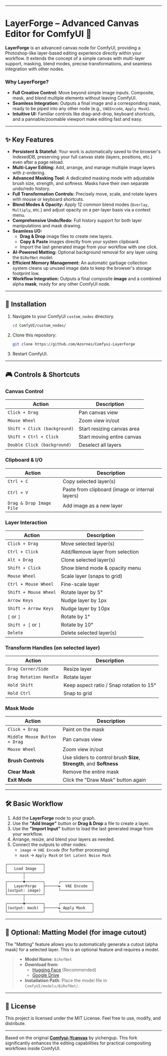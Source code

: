 
---
# LayerForge – Advanced Canvas Editor for ComfyUI 🎨

**LayerForge** is an advanced canvas node for ComfyUI, providing a Photoshop-like layer-based editing experience directly within your workflow. It extends the concept of a simple canvas with multi-layer support, masking, blend modes, precise transformations, and seamless integration with other nodes.

### Why LayerForge?
-   **Full Creative Control:** Move beyond simple image inputs. Composite, mask, and blend multiple elements without leaving ComfyUI.
-   **Seamless Integration:** Outputs a final image and a corresponding mask, ready to be piped into any other node (e.g., `VAEEncode`, `Apply Mask`).
-   **Intuitive UI:** Familiar controls like drag-and-drop, keyboard shortcuts, and a pannable/zoomable viewport make editing fast and easy.

---

<!-- 
    ADD A COMPELLING GIF HERE! 
    A short screen recording showing layer dragging, resizing, the blend mode menu, and canvas resizing would be perfect.
-->

## ✨ Key Features

-   **Persistent & Stateful:** Your work is automatically saved to the browser's IndexedDB, preserving your full canvas state (layers, positions, etc.) even after a page reload.
-   **Multi-Layer Editing:** Add, arrange, and manage multiple image layers with z-ordering.
-   **Advanced Masking Tool:** A dedicated masking mode with adjustable brush size, strength, and softness. Masks have their own separate undo/redo history.
-   **Full Transformation Controls:** Precisely move, scale, and rotate layers with mouse or keyboard shortcuts.
-   **Blend Modes & Opacity:** Apply 12 common blend modes (`Overlay`, `Multiply`, etc.) and adjust opacity on a per-layer basis via a context menu.
-   **Comprehensive Undo/Redo:** Full history support for both layer manipulations and mask drawing.
-   **Seamless I/O:**
    -   **Drag & Drop** image files to create new layers.
    -   **Copy & Paste** images directly from your system clipboard.
    -   Import the last generated image from your workflow with one click.
-   **AI-Powered Matting:** Optional background removal for any layer using the `BiRefNet` model.
-   **Efficient Memory Management:** An automatic garbage collection system cleans up unused image data to keep the browser's storage footprint low.
-   **Workflow Integration:** Outputs a final composite **image** and a combined alpha **mask**, ready for any other ComfyUI node.

---

## 🚀 Installation

1.  Navigate to your ComfyUI `custom_nodes` directory.
    ```bash
    cd ComfyUI/custom_nodes/
    ```
2.  Clone this repository:
    ```bash
    git clone https://github.com/Azornes/Comfyui-LayerForge
    ```
3.  Restart ComfyUI.

---

## 🎮 Controls & Shortcuts

### Canvas Control

| Action | Description |
|--------|-------------|
| `Click + Drag` | Pan canvas view |
| `Mouse Wheel` | Zoom view in/out |
| `Shift + Click (background)` | Start resizing canvas area |
| `Shift + Ctrl + Click` | Start moving entire canvas |
| `Double Click (background)` | Deselect all layers |

### Clipboard & I/O

| Action | Description |
|--------|-------------|
| `Ctrl + C` | Copy selected layer(s) |
| `Ctrl + V` | Paste from clipboard (image or internal layers) |
| `Drag & Drop Image File` | Add image as a new layer |

### Layer Interaction

| Action | Description |
|--------|-------------|
| `Click + Drag` | Move selected layer(s) |
| `Ctrl + Click` | Add/Remove layer from selection |
| `Alt + Drag` | Clone selected layer(s) |
| `Shift + Click` | Show blend mode & opacity menu |
| `Mouse Wheel` | Scale layer (snaps to grid) |
| `Ctrl + Mouse Wheel` | Fine-scale layer |
| `Shift + Mouse Wheel` | Rotate layer by 5° |
| `Arrow Keys` | Nudge layer by 1px |
| `Shift + Arrow Keys` | Nudge layer by 10px |
| `[` or `]` | Rotate by 1° |
| `Shift + [` or `]` | Rotate by 10° |
| `Delete` | Delete selected layer(s) |

### Transform Handles (on selected layer)

| Action | Description |
|--------|-------------|
| `Drag Corner/Side` | Resize layer |
| `Drag Rotation Handle` | Rotate layer |
| `Hold Shift` | Keep aspect ratio / Snap rotation to 15° |
| `Hold Ctrl` | Snap to grid |

### Mask Mode

| Action | Description |
|--------|-------------|
| `Click + Drag` | Paint on the mask |
| `Middle Mouse Button + Drag` | Pan canvas view |
| `Mouse Wheel` | Zoom view in/out |
| **Brush Controls** | Use sliders to control brush **Size**, **Strength**, and **Softness** |
| **Clear Mask** | Remove the entire mask |
| **Exit Mode** | Click the "Draw Mask" button again |

---

## 🛠️ Basic Workflow

1.  Add the **LayerForge** node to your graph.
2.  Use the **"Add Image"** button or **Drag & Drop** a file to create a layer.
3.  Use the **"Import Input"** button to load the last generated image from your workflow.
4.  Arrange, resize, and blend your layers as needed.
5.  Connect the outputs to other nodes:
    -   `image` -> `VAE Encode` (for further processing)
    -   `mask` -> `Apply Mask` or `Set Latent Noise Mask`

```
┌────────────────┐
│   Load Image   │
└───────┬────────┘
        │
┌───────▼────────┐      ┌──────────────┐
│   LayerForge   ├──────►  VAE Encode  │
│(output: image) │      └──────────────┘
└───────┬────────┘
        │
┌───────▼────────┐      ┌──────────────┐
│(output: mask)  ├──────► Apply Mask   │
└────────────────┘      └──────────────┘
```

---

## 🧠 Optional: Matting Model (for image cutout)

The "Matting" feature allows you to automatically generate a cutout (alpha mask) for a selected layer. This is an optional feature and requires a model.

> -   **Model Name**: `BiRefNet`
> -   **Download from**:
>     -   [Hugging Face](https://huggingface.co/ZhengPeng7/BiRefNet/tree/main) (Recommended)
>     -   [Google Drive](https://drive.google.com/drive/folders/1BCLInCLH89fmTpYoP8Sgs_Eqww28f_wq?usp=sharing)
> -   **Installation Path**: Place the model file in `ComfyUI/models/BiRefNet/`.

---

## 📜 License

This project is licensed under the MIT License. Feel free to use, modify, and distribute.

---

Based on the original [**Comfyui-Ycanvas**](https://github.com/yichengup/Comfyui-Ycanvas) by yichengup. This fork significantly enhances the editing capabilities for practical compositing workflows inside ComfyUI.
